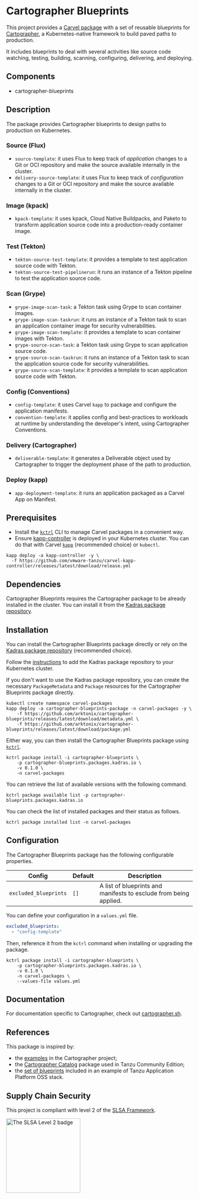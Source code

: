 # Cartographer Blueprints

This project provides a [Carvel package](https://carvel.dev/kapp-controller/docs/latest/packaging) with a set of reusable blueprints for [Cartographer](https://cartographer.sh), a Kubernetes-native framework to build paved paths to production. 

It includes blueprints to deal with several activities like source code watching, testing, building, scanning, configuring, delivering, and deploying. 

## Components

* cartographer-blueprints

## Description

The package provides Cartographer blueprints to design paths to production on Kubernetes.

### Source (Flux)

* `source-template`: it uses Flux to keep track of _application_ changes to a Git or OCI repository
and make the source available internally in the cluster.
* `delivery-source-template`: it uses Flux to keep track of _configuration_ changes to a Git or OCI
repository and make the source available internally in the cluster.

### Image (kpack)

* `kpack-template`: it uses kpack, Cloud Native Buildpacks, and Paketo to transform application
source code into a production-ready container image.

### Test (Tekton)

* `tekton-source-test-template`: it provides a template to test application source code with Tekton.
* `tekton-source-test-pipelinerun`: it runs an instance of a Tekton pipeline to test
the application source code.

### Scan (Grype)

* `grype-image-scan-task`: a Tekton task using Grype to scan container images.
* `grype-image-scan-taskrun`: it runs an instance of a Tekton task to scan
an application container image for security vulnerabilities.
* `grype-image-scan-template`: it provides a template to scan container images with Tekton.
* `grype-source-scan-task`: a Tekton task using Grype to scan application source code.
* `grype-source-scan-taskrun`: it runs an instance of a Tekton task to scan
the application source code for security vulnerabilities.
* `grype-source-scan-template`: it provides a template to scan application source code with Tekton.

### Config (Conventions)

* `config-template`: it uses Carvel `kapp` to package and configure the application manifests.
* `convention-template`: it applies config and best-practices to workloads at runtime by understanding the developer's intent, using Cartographer Conventions.

### Delivery (Cartographer)

* `deliverable-template`: it generates a Deliverable object used by Cartographer to trigger the deployment
phase of the path to production.

### Deploy (kapp)

* `app-deployment-template`: it runs an application packaged as a Carvel App on Manifest.

## Prerequisites

* Install the [`kctrl`](https://carvel.dev/kapp-controller/docs/latest/install/#installing-kapp-controller-cli-kctrl) CLI to manage Carvel packages in a convenient way.
* Ensure [kapp-controller](https://carvel.dev/kapp-controller) is deployed in your Kubernetes cluster. You can do that with Carvel
[`kapp`](https://carvel.dev/kapp/docs/latest/install) (recommended choice) or `kubectl`.

```shell
kapp deploy -a kapp-controller -y \
  -f https://github.com/vmware-tanzu/carvel-kapp-controller/releases/latest/download/release.yml
```

## Dependencies

Cartographer Blueprints requires the Cartographer package to be already installed in the cluster. You can install it from the [Kadras package repository](https://github.com/arktonix/kadras-packages).

## Installation

You can install the Cartographer Blueprints package directly or rely on the [Kadras package repository](https://github.com/arktonix/kadras-packages)
(recommended choice).

Follow the [instructions](https://github.com/arktonix/kadras-packages) to add the Kadras package repository to your Kubernetes cluster.

If you don't want to use the Kadras package repository, you can create the necessary `PackageMetadata` and
`Package` resources for the Cartographer Blueprints package directly.

```shell
kubectl create namespace carvel-packages
kapp deploy -a cartographer-blueprints-package -n carvel-packages -y \
    -f https://github.com/arktonix/cartographer-blueprints/releases/latest/download/metadata.yml \
    -f https://github.com/arktonix/cartographer-blueprints/releases/latest/download/package.yml
```

Either way, you can then install the Cartographer Blueprints package using [`kctrl`](https://carvel.dev/kapp-controller/docs/latest/install/#installing-kapp-controller-cli-kctrl).

```shell
kctrl package install -i cartographer-blueprints \
    -p cartographer-blueprints.packages.kadras.io \
    -v 0.1.0 \
    -n carvel-packages
```

You can retrieve the list of available versions with the following command.

```shell
kctrl package available list -p cartographer-blueprints.packages.kadras.io
```

You can check the list of installed packages and their status as follows.

```shell
kctrl package installed list -n carvel-packages
```

## Configuration

The Cartographer Blueprints package has the following configurable properties.

| Config | Default | Description |
|-------|-------------------|-------------|
| `excluded_blueprints` | `[]` | A list of blueprints and manifests to esclude from being applied. |

You can define your configuration in a `values.yml` file.

```yaml
excluded_blueprints:
  - "config-template"
```

Then, reference it from the `kctrl` command when installing or upgrading the package.

```shell
kctrl package install -i cartographer-blueprints \
    -p cartographer-blueprints.packages.kadras.io \
    -v 0.1.0 \
    -n carvel-packages \
    --values-file values.yml
```

## Documentation

For documentation specific to Cartographer, check out [cartographer.sh](https://cartographer.sh).

## References

This package is inspired by:
* the [examples](https://github.com/vmware-tanzu/cartographer/tree/main/examples) in the Cartographer project;
* the [Cartographer Catalog](https://github.com/vmware-tanzu/cartographer-catalog) package used in Tanzu Community Edition;
* the [set of blueprints](https://github.com/vrabbi/tap-oss/tree/main/packages/ootb-supply-chains) included in an example of Tanzu Application Platform OSS stack.

## Supply Chain Security

This project is compliant with level 2 of the [SLSA Framework](https://slsa.dev).

<img src="https://slsa.dev/images/SLSA-Badge-full-level2.svg" alt="The SLSA Level 2 badge" width=200>
